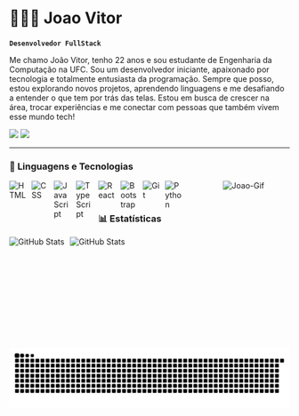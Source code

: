 # 👨🏽‍💻 Joao Vitor

**`Desenvolvedor FullStack`**

Me chamo João Vitor, tenho 22 anos e sou estudante de Engenharia da Computação na UFC. Sou um desenvolvedor iniciante, apaixonado por tecnologia e totalmente entusiasta da programação. Sempre que posso, estou explorando novos projetos, aprendendo linguagens e me desafiando a entender o que tem por trás das telas. Estou em busca de crescer na área, trocar experiências e me conectar com pessoas que também vivem esse mundo tech!
<div> 

  <a href="https://instagram.com/_jvitorsilva0" target="_blank"><img src="https://img.shields.io/badge/-Instagram-%23E4405F?style=for-the-badge&logo=instagram&logoColor=white" target="_blank"></a>
  <a href = "mailto:jvitorsilvadn@gmail.com"><img src="https://img.shields.io/badge/-Gmail-%23333?style=for-the-badge&logo=gmail&logoColor=white" target="_blank"></a>
  
</div>

---

### 🤖 Linguagens e Tecnologias

<img 
    align="left" 
    alt="HTML"
    title="HTML" 
    width="30px" 
    style="padding-right: 10px;" 
    src="https://cdn.jsdelivr.net/gh/devicons/devicon@latest/icons/html5/html5-original.svg" 
/>
<img 
    align="left" 
    alt="CSS" 
    title="CSS"
    width="30px" 
    style="padding-right: 10px;" 
    src="https://cdn.jsdelivr.net/gh/devicons/devicon@latest/icons/css3/css3-original.svg" 
/>
<img 
    align="left" 
    alt="JavaScript" 
    title="JavaScript"
    width="30px" 
    style="padding-right: 10px;" 
    src="https://cdn.jsdelivr.net/gh/devicons/devicon@latest/icons/javascript/javascript-original.svg" 
/>
<img 
    align="left" 
    alt="TypeScript"
    title="TypeScript" 
    width="30px" 
    style="padding-right: 10px;" 
    src="https://cdn.jsdelivr.net/gh/devicons/devicon@latest/icons/typescript/typescript-original.svg" 
/>
<img 
    align="left" 
    alt="React"
    title="React" 
    width="30px" 
    style="padding-right: 10px;" 
    src="https://cdn.jsdelivr.net/gh/devicons/devicon@latest/icons/react/react-original.svg" 
/>

<img 
    align="left" 
    alt="Bootstrap"
    title="Bootstrap" 
    width="30px" 
    style="padding-right: 10px;" 
    src="https://cdn.jsdelivr.net/gh/devicons/devicon@latest/icons/bootstrap/bootstrap-original.svg" 
/>

<img 
    align="left" 
    alt="Git" 
    title="Git"
    width="30px" 
    style="padding-right: 10px;" 
    src="https://cdn.jsdelivr.net/gh/devicons/devicon@latest/icons/git/git-original.svg" 
/>
<img 
    align="left" 
    alt="Python" 
    title="Python"
    width="30px" 
    style="padding-right: 10px;" 
    src="https://cdn.jsdelivr.net/gh/devicons/devicon@latest/icons/python/python-original.svg" 
/>
<img 
    align="right" 
    alt="Joao-Gif" 
    title="Joao-Gif"
    width="120px" 
    src="https://cdn.discordapp.com/attachments/1274923117688389693/1399959274138112200/download20250703002248_online-video-cutter.com_2.gif?ex=688ae52c&is=688993ac&hm=f6cc10fa46f6959c8cf07114d51b5847bd265ab89a27f53b3b12936e62d4c7f0&" 
/> 

<br>
<br>


### 📊 Estatísticas

<p>
  <img 
    align="left" 
    alt="GitHub Stats" 
    height="200" 
    style="padding-right: 10px;" 
    src="https://github-readme-stats.vercel.app/api?username=jvitorsilvadn&show_icons=true&theme=merko&include_all_commits=true&locale=pt-br" 
  />

<img 
      align="left" 
      alt="GitHub Stats" 
      height="200" 
      style="padding-right: 10px;" 
      src="https://github-readme-stats.vercel.app/api/top-langs/?username=jvitorsilvadn&theme=merko&layout=compact&custom_title=Tecnologias&langs_count=9" 
  />

</p>



<picture align="center">
  <source media="(prefers-color-scheme: dark)" srcset="https://raw.githubusercontent.com/jvitorsilvadn/jvitorsilvadn/output/github-contribution-grid-snake-dark.svg">
  <source media="(prefers-color-scheme: light)" srcset="https://raw.githubusercontent.com/jvitorsilvadn/jvitorsilvadn/output/github-contribution-grid-snake-dark.svg">
  <img align="center" alt="github contribution grid snake animation" src="https://raw.githubusercontent.com/jvitorsilvadn/jvitorsilvadn/output/github-contribution-grid-snake.svg">
</picture>
